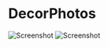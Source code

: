 DecorPhotos
===========

![Screenshot](http://hpics.li/16eeaee)
![Screenshot](http://img15.hostingpics.net/pics/128539screenshot.png)
